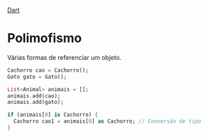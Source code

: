 [Dart](https://github.com/leofds/flutter-class/blob/master/dart/README.md)

# Polimofismo

Várias formas de referenciar um objeto.

```dart
Cachorro cao = Cachorro();
Gato gato = Gato();

List<Animal> animais = [];
animais.add(cao);
animais.add(gato);

if (animais[0] is Cachorro) {
  Cachorro cao1 = animais[0] as Cachorro; // Conversão de tipo
}
```
